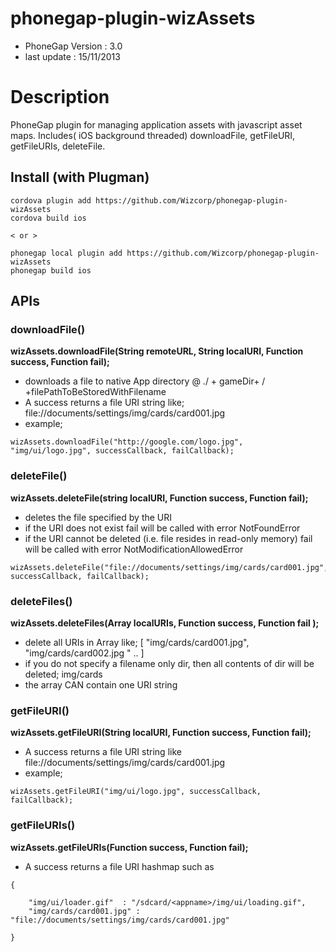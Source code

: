 # phonegap-plugin-wizAssets 

- PhoneGap Version : 3.0
- last update : 15/11/2013

# Description

PhoneGap plugin for managing application assets with javascript asset maps. Includes( iOS background threaded) downloadFile, getFileURI, getFileURIs, deleteFile.


## Install (with Plugman) 

	cordova plugin add https://github.com/Wizcorp/phonegap-plugin-wizAssets
	cordova build ios
	
	< or >
	
	phonegap local plugin add https://github.com/Wizcorp/phonegap-plugin-wizAssets
	phonegap build ios



## APIs

### downloadFile()

**wizAssets.downloadFile(String remoteURL, String localURI, Function success, Function fail);**

- downloads a file to native App directory @ ./ + gameDir+ / +filePathToBeStoredWithFilename <br />
- A success returns a file URI string like; file://documents/settings/img/cards/card001.jpg <br />
- example;

``` 
wizAssets.downloadFile("http://google.com/logo.jpg", "img/ui/logo.jpg", successCallback, failCallback);
```

###  deleteFile()

**wizAssets.deleteFile(string localURI, Function success, Function fail);**

- deletes the file specified by the URI <br />
- if the URI does not exist fail will be called with error NotFoundError <br />
- if the URI cannot be deleted (i.e. file resides in read-only memory) fail will be called with error NotModificationAllowedError

```
wizAssets.deleteFile("file://documents/settings/img/cards/card001.jpg", successCallback, failCallback);
```

### deleteFiles()

**wizAssets.deleteFiles(Array localURIs, Function success, Function fail );**

- delete all URIs in Array like; [ "img/cards/card001.jpg", "img/cards/card002.jpg " .. ] <br />
- if you do not specify a filename only dir, then all contents of dir will be deleted; img/cards <br />
- the array CAN contain one URI string

### getFileURI()

**wizAssets.getFileURI(String localURI, Function success, Function fail);**

- A success returns a file URI string like file://documents/settings/img/cards/card001.jpg <br />
- example;

```
wizAssets.getFileURI("img/ui/logo.jpg", successCallback, failCallback);
```

### getFileURIs()

**wizAssets.getFileURIs(Function success, Function fail);**

- A success returns a file URI hashmap such as

```
{

    "img/ui/loader.gif"  : "/sdcard/<appname>/img/ui/loading.gif", 
    "img/cards/card001.jpg" : "file://documents/settings/img/cards/card001.jpg" 

} 
```
